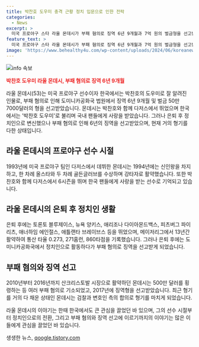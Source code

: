```yaml
---
title: 박찬호 도우미 충격 근황 정치 입문으로 인한 전락
categories:
  - News
excerpt: >
  미국 프로야구 스타 라울 몬데시가 부패 혐의로 징역 6년 9개월과 7억 원의 벌금형을 선고받았다. 그는 박찬호와 함께 뛰며 박찬호 도우미로 알려졌으며, 메이저리그에서 13년 활약한 후 도미니카공화국으로 돌아가 정치인으로 활동했으나 부패 혐의로 기소되었다. 현재 거의 형기를 다한 상태이며, 검찰과 변호인이 합의에 도달하여 형기를 마치게 됐다.
feature_text: >
  미국 프로야구 스타 라울 몬데시가 부패 혐의로 징역 6년 9개월과 7억 원의 벌금형을 선고받았다. 그는 박찬호와 함께 뛰며 박찬호 도우미로 알려졌으며, 메이저리그에서 13년 활약한 후 도미니카공화국으로 돌아가 정치인으로 활동했으나 부패 혐의로 기소되었다. 현재 거의 형기를 다한 상태이며, 검찰과 변호인이 합의에 도달하여 형기를 마치게 됐다.
image: 'https://www.behealthy4u.com/wp-content/uploads/2024/06/koreanews.jpg'
---
```


<p><img src="https://www.behealthy4u.com/wp-content/uploads/2024/06/koreanews.jpg" alt="info 속보" /></p>

<p><b><span style="color: #ee2323;">박찬호 도우미 라울 몬데시, 부패 혐의로 징역 6년 9개월</span></b></p>

<p>라울 몬데시(53)는 미국 프로야구 선수이자 한국에서는 박찬호의 도우미로 잘 알려진 인물로, 부패 혐의로 인해 도미니카공화국 법원에서 징역 6년 9개월 및 벌금 50만 7000달러의 형을 선고받았습니다. 몬데시는 박찬호와 함께 다저스에서 뛰었으며 한국에서는 '박찬호 도우미'로 불리며 국내 팬들에게 사랑을 받았습니다. 그러나 은퇴 후 정치인으로 변신했으나 부패 혐의로 인해 6년의 징역을 선고받았으며, 현재 거의 형기를 다한 상태입니다.</p>

<h2 data-ke-size="size26">라울 몬데시의 프로야구 선수 시절</h2>

<p>1993년에 미국 프로야구 팀인 다저스에서 데뷔한 몬데시는 1994년에는 신인왕을 차지하고, 한 차례 올스타와 두 차례 골든글러브를 수상하며 강타자로 활약했습니다. 또한 박찬호와 함께 다저스에서 6시즌을 뛰며 한국 팬들에게 사랑을 받는 선수로 기억되고 있습니다.</p>

<h2 data-ke-size="size26">라울 몬데시의 은퇴 후 정치인 생활</h2>

<p>은퇴 후에는 토론토 블루제이스, 뉴욕 양키스, 애리조나 다이아몬드백스, 피츠버그 파이리츠, 애너하임 에인절스, 애틀랜타 브레이브스 등을 뛰었으며, 메이저리그에서 13년간 활약하여 통산 타율 0.273, 271홈런, 860타점을 기록했습니다. 그러나 은퇴 후에는 도미니카공화국에서 정치인으로 활동하다가 부패 혐의로 징역을 선고받게 되었습니다.</p>

<h2 data-ke-size="size26">부패 혐의와 징역 선고</h2>

<p>2010년부터 2016년까지 산크리스토발 시장으로 활약하던 몬데시는 500만 달러를 횡령하는 등 여러 부패 혐의로 기소되었고, 2017년에 징역형을 선고받았습니다. 최근 형기를 거의 다 채운 상태인 몬데시는 검찰과 변호인 측의 합의로 형기를 마치게 되었습니다.</p>

<p>라울 몬데시의 이야기는 한때 한국에서도 큰 관심을 끌었던 바 있으며, 그의 선수 시절부터 정치인으로의 전환, 그리고 부패 혐의와 징역 선고에 이르기까지의 이야기는 많은 이들에게 관심을 끌었던 바 있습니다.</p>
생생한 뉴스, <a href="https://qoogle.tistory.com" rel="dofollow">qoogle.tistory.com</a>


